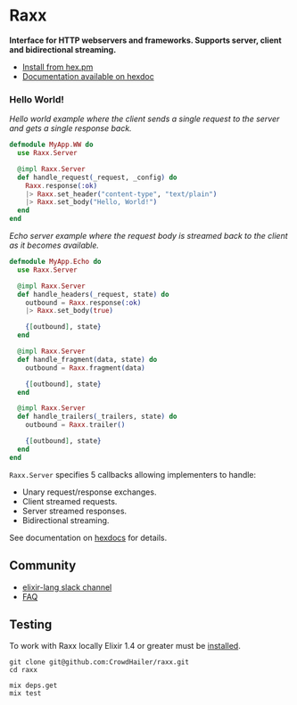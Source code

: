 # Raxx

**Interface for HTTP webservers and frameworks.
Supports server, client and bidirectional streaming.**

- [Install from hex.pm](https://hex.pm/packages/raxx)
- [Documentation available on hexdoc](https://hexdocs.pm/raxx)

### Hello World!

*Hello world example where the client sends a single request to the server and gets a single response back.*

```elixir
defmodule MyApp.WW do
  use Raxx.Server

  @impl Raxx.Server
  def handle_request(_request, _config) do
    Raxx.response(:ok)
    |> Raxx.set_header("content-type", "text/plain")
    |> Raxx.set_body("Hello, World!")
  end
end
```

*Echo server example where the request body is streamed back to the client as it becomes available.*

```elixir
defmodule MyApp.Echo do
  use Raxx.Server

  @impl Raxx.Server
  def handle_headers(_request, state) do
    outbound = Raxx.response(:ok)
    |> Raxx.set_body(true)

    {[outbound], state}
  end

  @impl Raxx.Server
  def handle_fragment(data, state) do
    outbound = Raxx.fragment(data)

    {[outbound], state}
  end

  @impl Raxx.Server
  def handle_trailers(_trailers, state) do
    outbound = Raxx.trailer()

    {[outbound], state}
  end
end
```

`Raxx.Server` specifies 5 callbacks allowing implementers to handle:

- Unary request/response exchanges.
- Client streamed requests.
- Server streamed responses.
- Bidirectional streaming.

See documentation on [hexdocs](https://hexdocs.pm/raxx/Raxx.Server.html) for details.

## Community

- [elixir-lang slack channel](https://elixir-lang.slack.com/messages/C56H3TBH8/)
- [FAQ](FAQ.md)

## Testing

To work with Raxx locally Elixir 1.4 or greater must be [installed](https://elixir-lang.org/install.html).

```
git clone git@github.com:CrowdHailer/raxx.git
cd raxx

mix deps.get
mix test
```
